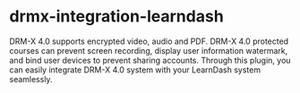 # drmx-integration-learndash
DRM-X 4.0 supports encrypted video, audio and PDF. DRM-X 4.0 protected courses can prevent screen recording, display user information watermark, and bind user devices to prevent sharing accounts. Through this plugin, you can easily integrate DRM-X 4.0 system with your LearnDash system seamlessly.
